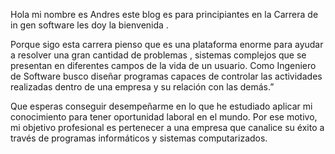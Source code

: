 Hola mi nombre es Andres este blog es para principiantes en la Carrera de in gen software les doy la bienvenida .

Porque sigo esta carrera pienso que es una plataforma enorme para ayudar a resolver una gran cantidad de problemas , sistemas  complejos que se presentan en diferentes campos de la vida de un usuario. Como Ingeniero de Software busco diseñar programas capaces de controlar las actividades realizadas dentro de una empresa y su relación con las demás.”

Que esperas conseguir 
desempeñarme en lo que he estudiado aplicar mi conocimiento  para tener oportunidad laboral en el mundo. Por ese motivo, mi objetivo profesional es pertenecer a una empresa que canalice su éxito a través de programas informáticos y sistemas computarizados.
